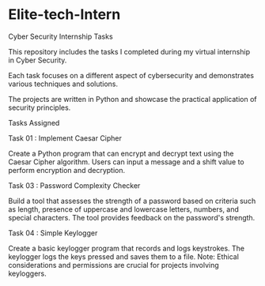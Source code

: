 # Elite-tech-Intern
Cyber Security Internship Tasks

This repository includes the tasks I completed during my virtual internship in Cyber Security.

Each task focuses on a different aspect of cybersecurity and demonstrates various techniques and solutions.

The projects are written in Python and showcase the practical application of security principles.

Tasks Assigned

Task 01 :  Implement Caesar Cipher

Create a Python program that can encrypt and decrypt text using the Caesar Cipher algorithm.
Users can input a message and a shift value to perform encryption and decryption.

Task 03 :  Password Complexity Checker

Build a tool that assesses the strength of a password based on criteria such as length, presence of uppercase and lowercase letters, numbers, and special characters.
The tool provides feedback on the password's strength.

Task 04 :  Simple Keylogger

Create a basic keylogger program that records and logs keystrokes.
The keylogger logs the keys pressed and saves them to a file.
Note: Ethical considerations and permissions are crucial for projects involving keyloggers.
